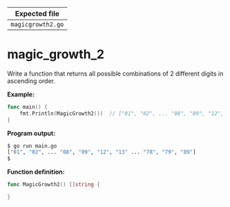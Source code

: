 | Expected file        |
| ---------------------|
| `magicgrowth2.go`    |

# magic_growth_2

Write a function that returns all possible combinations of 2 different digits in ascending order.

**Example:**

```go
func main() {
	fmt.Println(MagicGrowth2())  // ["01", "02", ... "08", "09", "12", "13" ... "78", "79", "89"]
}
```

**Program output:**

```sh
$ go run main.go
["01", "02", ... "08", "09", "12", "13" ... "78", "79", "89"]
$
```

**Function definition:**

```go
func MagicGrowth2() []string {

}
```
